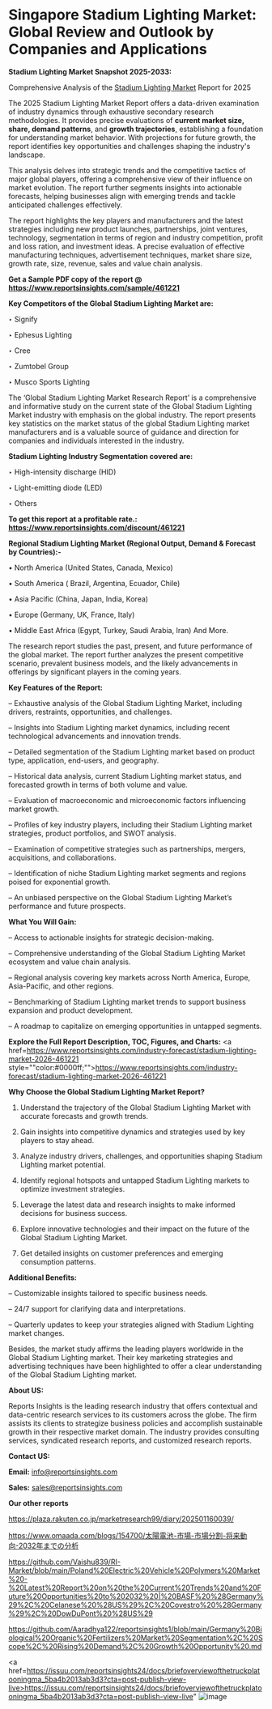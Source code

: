 # Singapore Stadium Lighting Market: Global Review and Outlook by Companies and Applications

<strong>Stadium Lighting Market Snapshot 2025-2033:</strong>

Comprehensive Analysis of the <a href=https://www.reportsinsights.com/sample/461221>Stadium Lighting Market</a> Report for 2025

The 2025 Stadium Lighting Market Report offers a data-driven examination of industry dynamics through exhaustive secondary research methodologies. It provides precise evaluations of <strong>current market size, share, demand patterns</strong>, and <strong>growth trajectories</strong>, establishing a foundation for understanding market behavior. With projections for future growth, the report identifies key opportunities and challenges shaping the industry's landscape.

This analysis delves into strategic trends and the competitive tactics of major global players, offering a comprehensive view of their influence on market evolution. The report further segments insights into actionable forecasts, helping businesses align with emerging trends and tackle anticipated challenges effectively.

The report highlights the key players and manufacturers and the latest strategies including new product launches, partnerships, joint ventures, technology, segmentation in terms of region and industry competition, profit and loss ration, and investment ideas. A precise evaluation of effective manufacturing techniques, advertisement techniques, market share size, growth rate, size, revenue, sales and value chain analysis.

<strong>Get a Sample PDF copy of the report @ <a href=https://www.reportsinsights.com/sample/461221 style=color:#0000ff;>https://www.reportsinsights.com/sample/461221</a></strong>

<strong>Key Competitors of the Global Stadium Lighting Market are:</strong>

‣ Signify

‣ Ephesus Lighting

‣ Cree

‣ Zumtobel Group

‣ Musco Sports Lighting

The ‘Global Stadium Lighting Market Research Report’ is a comprehensive and informative study on the current state of the Global Stadium Lighting Market industry with emphasis on the global industry. The report presents key statistics on the market status of the global Stadium Lighting market manufacturers and is a valuable source of guidance and direction for companies and individuals interested in the industry.

<strong>Stadium Lighting Industry Segmentation covered are:</strong>

‣ High-intensity discharge (HID)

‣ Light-emitting diode (LED)

‣ Others

<strong>To get this report at a profitable rate.: <a href=https://www.reportsinsights.com/discount/461221 style=color:#0000ff;>https://www.reportsinsights.com/discount/461221</a></strong>

<strong>Regional Stadium Lighting Market (Regional Output, Demand &amp; Forecast by Countries):-</strong>

• North America (United States, Canada, Mexico)

• South America ( Brazil, Argentina, Ecuador, Chile)

• Asia Pacific (China, Japan, India, Korea)

• Europe (Germany, UK, France, Italy)

• Middle East Africa (Egypt, Turkey, Saudi Arabia, Iran) And More.

The research report studies the past, present, and future performance of the global market. The report further analyzes the present competitive scenario, prevalent business models, and the likely advancements in offerings by significant players in the coming years.

<strong>Key Features of the Report:</strong>

– Exhaustive analysis of the Global Stadium Lighting Market, including drivers, restraints, opportunities, and challenges.

– Insights into Stadium Lighting market dynamics, including recent technological advancements and innovation trends.

– Detailed segmentation of the Stadium Lighting market based on product type, application, end-users, and geography.

– Historical data analysis, current Stadium Lighting market status, and forecasted growth in terms of both volume and value.

– Evaluation of macroeconomic and microeconomic factors influencing market growth.

– Profiles of key industry players, including their Stadium Lighting market strategies, product portfolios, and SWOT analysis.

– Examination of competitive strategies such as partnerships, mergers, acquisitions, and collaborations.

– Identification of niche Stadium Lighting market segments and regions poised for exponential growth.

– An unbiased perspective on the Global Stadium Lighting Market’s performance and future prospects.

<strong>What You Will Gain:</strong>

– Access to actionable insights for strategic decision-making.

– Comprehensive understanding of the Global Stadium Lighting Market ecosystem and value chain analysis.

– Regional analysis covering key markets across North America, Europe, Asia-Pacific, and other regions.

– Benchmarking of Stadium Lighting market trends to support business expansion and product development.

– A roadmap to capitalize on emerging opportunities in untapped segments.

<strong>Explore the Full Report Description, TOC, Figures, and Charts:</strong>
<a href=https://www.reportsinsights.com/industry-forecast/stadium-lighting-market-2026-461221 style=""color:#0000ff;"">https://www.reportsinsights.com/industry-forecast/stadium-lighting-market-2026-461221</a>

<strong>Why Choose the Global Stadium Lighting Market Report?</strong>

1. Understand the trajectory of the Global Stadium Lighting Market with accurate forecasts and growth trends.

2. Gain insights into competitive dynamics and strategies used by key players to stay ahead.

3. Analyze industry drivers, challenges, and opportunities shaping Stadium Lighting market potential.

4. Identify regional hotspots and untapped Stadium Lighting markets to optimize investment strategies.

5. Leverage the latest data and research insights to make informed decisions for business success.

6. Explore innovative technologies and their impact on the future of the Global Stadium Lighting Market.

7. Get detailed insights on customer preferences and emerging consumption patterns.

<strong>Additional Benefits:</strong>

– Customizable insights tailored to specific business needs.

– 24/7 support for clarifying data and interpretations.

– Quarterly updates to keep your strategies aligned with Stadium Lighting market changes.

Besides, the market study affirms the leading players worldwide in the Global Stadium Lighting market. Their key marketing strategies and advertising techniques have been highlighted to offer a clear understanding of the Global Stadium Lighting market.

<strong><strong>About US</strong>:</strong>

Reports Insights is the leading research industry that offers contextual and data-centric research services to its customers across the globe. The firm assists its clients to strategize business policies and accomplish sustainable growth in their respective market domain. The industry provides consulting services, syndicated research reports, and customized research reports.

<strong>Contact US:</strong>

<p class=><b>Email:</b> <a href=mailto:info@reportsinsights.com>info@reportsinsights.com</a></p>
<p class=><b>Sales:</b> <a href=mailto:sales@reportsinsights.com>sales@reportsinsights.com</a></p>

<strong>Our other reports</strong>

<a href=https://plaza.rakuten.co.jp/marketresearch99/diary/202501160039/>https://plaza.rakuten.co.jp/marketresearch99/diary/202501160039/</a>

<a href=https://www.omaada.com/blogs/154700/太陽電池-市場-市場分割-将来動向-2032年までの分析>https://www.omaada.com/blogs/154700/太陽電池-市場-市場分割-将来動向-2032年までの分析</a>

<a href=https://github.com/Vaishu839/RI-Market/blob/main/Poland%20Electric%20Vehicle%20Polymers%20Market%20-%20Latest%20Report%20on%20the%20Current%20Trends%20and%20Future%20Opportunities%20to%202032%20|%20BASF%20%28Germany%29%2C%20Celanese%20%28US%29%2C%20Covestro%20%28Germany%29%2C%20DowDuPont%20%28US%29>https://github.com/Vaishu839/RI-Market/blob/main/Poland%20Electric%20Vehicle%20Polymers%20Market%20-%20Latest%20Report%20on%20the%20Current%20Trends%20and%20Future%20Opportunities%20to%202032%20|%20BASF%20%28Germany%29%2C%20Celanese%20%28US%29%2C%20Covestro%20%28Germany%29%2C%20DowDuPont%20%28US%29</a>

<a href=https://github.com/Aaradhya122/reportsinsights1/blob/main/Germany%20Biological%20Organic%20Fertilizers%20Market%20Segmentation%2C%20Scope%2C%20Rising%20Demand%2C%20Growth%20Opportunity%20.md>https://github.com/Aaradhya122/reportsinsights1/blob/main/Germany%20Biological%20Organic%20Fertilizers%20Market%20Segmentation%2C%20Scope%2C%20Rising%20Demand%2C%20Growth%20Opportunity%20.md</a>

<a href=https://issuu.com/reportsinsights24/docs/briefoverviewofthetruckplatooningma_5ba4b2013ab3d3?cta=post-publish-view-live>https://issuu.com/reportsinsights24/docs/briefoverviewofthetruckplatooningma_5ba4b2013ab3d3?cta=post-publish-view-live</a>"
![image](https://github.com/user-attachments/assets/fad25b2b-a3e3-46dd-a39f-3b3dfc5b5de4)
